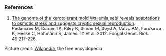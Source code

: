 ### References

1.  [The genome of the xerotolerant mold Wallemia sebi reveals
    adaptations to osmotic stress and suggests cryptic sexual
    reproduction](http://europepmc.org/abstract/MED/22326418).\
    Padamsee M, Kumar TK, Riley R, Binder M, Boyd A, Calvo AM, Furukawa
    K, Hesse C, Hohmann S, James TY et al. 2012. Fungal Genet. Biol..
    49:217-226.

Picture credit:
[Wikipedia](http://commons.wikimedia.org/wiki/File:Wallemia_sebi.jpg),
the free encyclopedia
